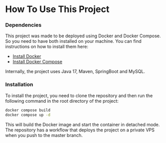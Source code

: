 # How To Use This Project

### Dependencies
This project was made to be deployed using Docker and Docker Compose.
So you need to have both installed on your machine. You can find instructions on how to install them here:

* [Install Docker](https://docs.docker.com/get-docker/)
* [Install Docker Compose](https://docs.docker.com/compose/install/)

Internally, the project uses Java 17, Maven, SpringBoot and MySQL.

### Installation
To install the project, you need to clone the repository and then run the following command in the root directory of the project:

```bash
docker compose build
docker compose up -d
```

This will build the Docker image and start the container in detached mode.
The repository has a workflow that deploys the project on a private VPS when you push to the master branch.
